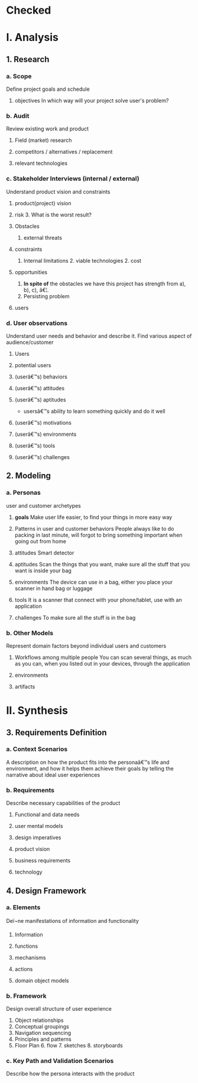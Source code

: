 # Checked

# I. Analysis
## 1. Research  
### a. Scope
Define project goals and schedule
1. objectives
In which way will your project solve user's problem?

### b. Audit
Review existing work and product
1. Field (market) research

2. competitors / alternatives / replacement

4. relevant technologies 

### c. Stakeholder Interviews (internal / external)
Understand product vision and constraints
1. product{project} vision 

2. risk
	3. What is the worst result?

3. Obstacles
	1. external threats 
4. constraints 
	1. Internal limitations 
		2. viable technologies
		2. cost
5. opportunities 
	1. **In spite of** the obstacles we have this project has strength from a), b), c), â€¦. 
	2. Persisting problem

5. users 

### d. User observations
Understand user needs and behavior and describe it.
Find various aspect of audience/customer
 
1. Users

2. potential users

3. (userâ€™s) behaviors

4. (userâ€™s) attitudes

5. (userâ€™s) aptitudes
	- usersâ€™s ability to learn something quickly and do it well

6. (userâ€™s) motivations

7. (userâ€™s) environments

8. (userâ€™s) tools

9. (userâ€™s) challenges

## 2. Modeling
### a. Personas
user and customer archetypes

1. **goals**
Make user life easier, to find your things in more easy way

2. Patterns in user and customer behaviors
People always like to do packing in last minute, will forgot to bring something important when going out from home

3. attitudes
Smart detector

4. aptitudes
Scan the things that you want, make sure all the stuff that you want is inside your bag

5. environments
The device can use in a bag, either you place your scanner in hand bag or luggage

6. tools
It is a scanner that connect with your phone/tablet, use with an application

7. challenges
To make sure all the stuff is in the bag

### b. Other Models
Represent domain factors beyond individual users and customers
1. Workflows among multiple people
You can scan several things, as much as you can, when you listed out in your devices, through the application

2. environments

3. artifacts
# II. Synthesis
## 3. Requirements Definition
### a. Context Scenarios
A description on how the product fits into the personaâ€™s life and environment, and how it helps them achieve their goals by telling the narrative about ideal user experiences
### b. Requirements
Describe necessary capabilities of the product
1. Functional and data needs

2. user mental models

3. design imperatives

4. product vision

5. business requirements

6. technology

## 4. Design Framework
### a. Elements
Deï¬ne manifestations of information and functionality
1. Information

2. functions

3. mechanisms

4. actions

5. domain object models

### b. Framework
Design overall structure of user experience
1. Object relationships
2. Conceptual groupings
3. Navigation sequencing
4. Principles and patterns
5. Floor Plan
	6. flow
	7. sketches
	8. storyboards
### c. Key Path and Validation Scenarios
Describe how the persona interacts with the product

